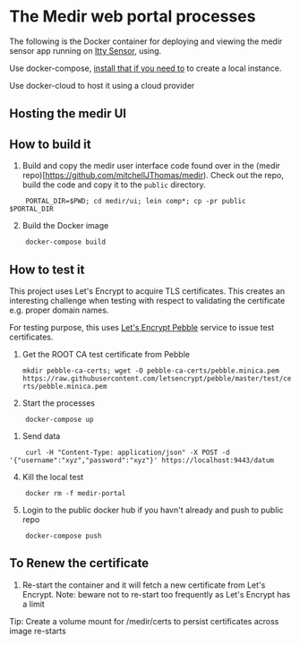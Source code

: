 # The Medir web portal processes

The following is the Docker container for deploying and viewing the
medir sensor app running on [Itty Sensor](https://www.ittysensor.com),
using.

Use docker-compose,
[install that if you need to](https://www.docker.com/docker-toolbox)
to create a local instance.

Use docker-cloud to host it using a cloud provider

## Hosting the medir UI

## How to build it

1. Build and copy the medir user interface code found over in the
   (medir repo)[https://github.com/mitchellJThomas/medir).
   Check out the repo, build the code and copy it to the `public`
   directory.
```
    PORTAL_DIR=$PWD; cd medir/ui; lein comp*; cp -pr public $PORTAL_DIR
```

2. Build the Docker image
```
    docker-compose build
```

## How to test it

This project uses Let's Encrypt to acquire TLS certificates.  This
creates an interesting challenge when testing with respect to
validating the certificate e.g. proper domain names.

For testing purpose, this uses [Let's Encrypt
Pebble](https://github.com/letsencrypt/pebble) service to issue test
certificates.

1. Get the ROOT CA test certificate from Pebble

   ```mkdir pebble-ca-certs; wget -O pebble-ca-certs/pebble.minica.pem https://raw.githubusercontent.com/letsencrypt/pebble/master/test/certs/pebble.minica.pem```

1. Start the processes
```
    docker-compose up
```

1. Send data
```
    curl -H "Content-Type: application/json" -X POST -d '{"username":"xyz","password":"xyz"}' https://localhost:9443/datum

```

4. Kill the local test
```
    docker rm -f medir-portal
```

5. Login to the public docker hub if you havn't already and push to public repo
```
    docker-compose push
```


## To Renew the certificate

1. Re-start the container and it will fetch a new certificate from
   Let's Encrypt.  Note: beware not to re-start too frequently as
   Let's Encrypt has a limit

Tip: Create a volume mount for /medir/certs to persist certificates
across image re-starts
